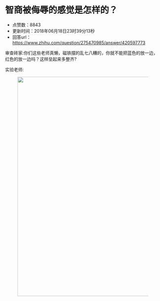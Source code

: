 # 智商被侮辱的感觉是怎样的？
- 点赞数：8843
- 更新时间：2018年06月18日23时39分13秒
- 回答url：https://www.zhihu.com/question/275470985/answer/420597773
<body>
 <p data-pid="VUxuKDhT">审查砖家:你们这些老师真懒，磁铁摆的乱七八糟的，你就不能把蓝色的放一边，红色的放一边吗？这样垒起来多整齐?</p>
 <p data-pid="4l1SbzET">实验老师:</p>
 <figure>
  <img src="https://picx.zhimg.com/50/v2-64c936e141a4dca5d89cbea611ba5f8f_720w.jpg?source=1940ef5c" data-rawwidth="710" data-rawheight="724" data-original-token="v2-64c936e141a4dca5d89cbea611ba5f8f" class="origin_image zh-lightbox-thumb" width="710" data-original="https://pic1.zhimg.com/v2-64c936e141a4dca5d89cbea611ba5f8f_r.jpg?source=1940ef5c">
 </figure>
</body>